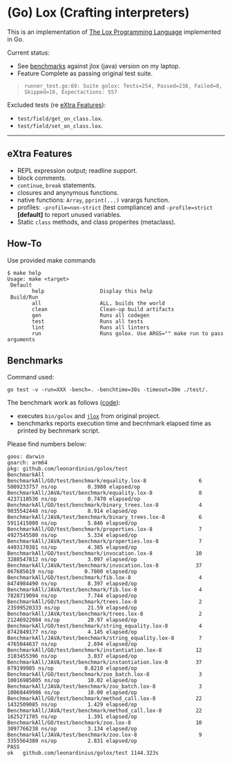 # (Go) Lox (Crafting interpreters)

This is an implementation of [The Lox Programming Language](https://www.craftinginterpreters.com/the-lox-language.html) implemented in Go.

Current status:

- See [benchmarks](#benchmarks) against jlox (java) version on my laptop.
- Feature Complete as passing original test suite.

> ```raw
> runner_test.go:69: Suite golox: Tests=254, Passed=238, Failed=0, Skipped=16, Expectactions: 557
> ```

Excluded tests (re [eXtra Features](#extra-features)):

- `test/field/get_on_class.lox`.
- `test/field/set_on_class.lox`.

---

## eXtra Features

- REPL expression output; readline support.
- block comments.
- `continue`, `break` statements.
- closures and anynymous functions.
- native functions: `Array`, `pprint(...)` varargs function.
- profiles: `-profile=non-strict` (test compliance) and `-profile=strict` **[default]** to report unused variables.
- Static `class` methods, and class properites (metaclass).

## How-To

Use provided make commands

```shell
$ make help
Usage: make <target>
 Default
        help                  Display this help
 Build/Run
        all                   ALL, builds the world
        clean                 Clean-up build artifacts
        gen                   Runs all codegen
        test                  Runs all tests
        lint                  Runs all linters
        run                   Runs golox. Use ARGS="" make run to pass arguments
```

## Benchmarks

Command used:

```shell
go test -v -run=XXX -bench=. -benchtime=30s -timeout=30m ./test/.
```

The benchmark work as follows ([code](./test/gobenchmark_test.go)):

- executes `bin/golox` and [`jlox`](https://github.com/munificent/craftinginterpreters/blob/master/jlox) from original project.
- benchmarks reports execution time and becnhmark elapsed time as printed by bechnmark script.

Please find numbers below:

```raw
goos: darwin
goarch: arm64
pkg: github.com/leonardinius/golox/test
BenchmarkAll
BenchmarkAll/GO/test/benchmark/equality.lox-8                 6 5009233757 ns/op          0.3980 elapsed/op
BenchmarkAll/JAVA/test/benchmark/equality.lox-8               8 4237118536 ns/op          0.7470 elapsed/op
BenchmarkAll/GO/test/benchmark/binary_trees.lox-8             4 9035542448 ns/op          8.914 elapsed/op
BenchmarkAll/JAVA/test/benchmark/binary_trees.lox-8           6 5911415000 ns/op          5.846 elapsed/op
BenchmarkAll/GO/test/benchmark/properties.lox-8               7 4927545500 ns/op          5.334 elapsed/op
BenchmarkAll/JAVA/test/benchmark/properties.lox-8             7 4493170381 ns/op          4.385 elapsed/op
BenchmarkAll/GO/test/benchmark/invocation.lox-8              10 3288547812 ns/op          3.097 elapsed/op
BenchmarkAll/JAVA/test/benchmark/invocation.lox-8            37  867685619 ns/op          0.7800 elapsed/op
BenchmarkAll/GO/test/benchmark/fib.lox-8                      4 8474984490 ns/op          8.397 elapsed/op
BenchmarkAll/JAVA/test/benchmark/fib.lox-8                    4 7828719094 ns/op          7.744 elapsed/op
BenchmarkAll/GO/test/benchmark/trees.lox-8                    2 23599520333 ns/op         21.59 elapsed/op
BenchmarkAll/JAVA/test/benchmark/trees.lox-8                  2 21246922084 ns/op         20.97 elapsed/op
BenchmarkAll/GO/test/benchmark/string_equality.lox-8          4 8742849177 ns/op          4.145 elapsed/op
BenchmarkAll/JAVA/test/benchmark/string_equality.lox-8        7 4765044637 ns/op          2.694 elapsed/op
BenchmarkAll/GO/test/benchmark/instantiation.lox-8           12 3103455396 ns/op          3.037 elapsed/op
BenchmarkAll/JAVA/test/benchmark/instantiation.lox-8         37  879199985 ns/op          0.8210 elapsed/op
BenchmarkAll/GO/test/benchmark/zoo_batch.lox-8                3 10016985805 ns/op         10.02 elapsed/op
BenchmarkAll/JAVA/test/benchmark/zoo_batch.lox-8              3 10068449986 ns/op         10.00 elapsed/op
BenchmarkAll/GO/test/benchmark/method_call.lox-8             22 1432509085 ns/op          1.429 elapsed/op
BenchmarkAll/JAVA/test/benchmark/method_call.lox-8           22 1625271705 ns/op          1.391 elapsed/op
BenchmarkAll/GO/test/benchmark/zoo.lox-8                     10 3097766238 ns/op          3.134 elapsed/op
BenchmarkAll/JAVA/test/benchmark/zoo.lox-8                    9 3355564380 ns/op          2.831 elapsed/op
PASS
ok   github.com/leonardinius/golox/test 1144.323s
```
